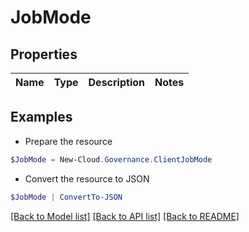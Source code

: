 # JobMode
## Properties

Name | Type | Description | Notes
------------ | ------------- | ------------- | -------------

## Examples

- Prepare the resource
```powershell
$JobMode = New-Cloud.Governance.ClientJobMode 
```

- Convert the resource to JSON
```powershell
$JobMode | ConvertTo-JSON
```

[[Back to Model list]](../README.md#documentation-for-models) [[Back to API list]](../README.md#documentation-for-api-endpoints) [[Back to README]](../README.md)

